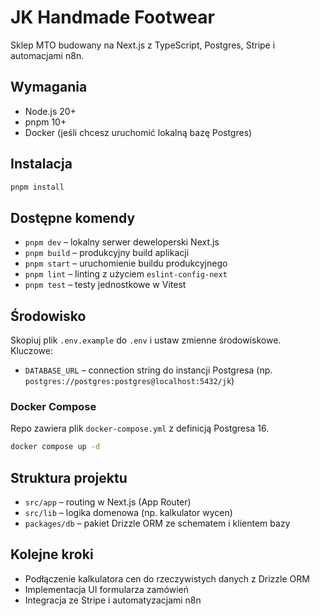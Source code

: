# JK Handmade Footwear

Sklep MTO budowany na Next.js z TypeScript, Postgres, Stripe i automacjami n8n.

## Wymagania
- Node.js 20+
- pnpm 10+
- Docker (jeśli chcesz uruchomić lokalną bazę Postgres)

## Instalacja
```bash
pnpm install
```

## Dostępne komendy
- `pnpm dev` – lokalny serwer deweloperski Next.js
- `pnpm build` – produkcyjny build aplikacji
- `pnpm start` – uruchomienie buildu produkcyjnego
- `pnpm lint` – linting z użyciem `eslint-config-next`
- `pnpm test` – testy jednostkowe w Vitest

## Środowisko
Skopiuj plik `.env.example` do `.env` i ustaw zmienne środowiskowe. Kluczowe:
- `DATABASE_URL` – connection string do instancji Postgresa (np. `postgres://postgres:postgres@localhost:5432/jk`)

### Docker Compose
Repo zawiera plik `docker-compose.yml` z definicją Postgresa 16.
```bash
docker compose up -d
```

## Struktura projektu
- `src/app` – routing w Next.js (App Router)
- `src/lib` – logika domenowa (np. kalkulator wycen)
- `packages/db` – pakiet Drizzle ORM ze schematem i klientem bazy

## Kolejne kroki
- Podłączenie kalkulatora cen do rzeczywistych danych z Drizzle ORM
- Implementacja UI formularza zamówień
- Integracja ze Stripe i automatyzacjami n8n
